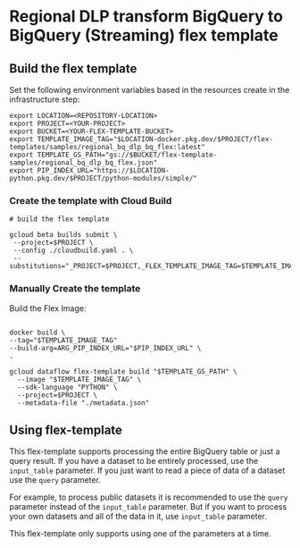 # Regional DLP transform BigQuery to BigQuery (Streaming) flex template

## Build the flex template

Set the following environment variables based in the resources create in the infrastructure step:

```shell
export LOCATION=<REPOSITORY-LOCATION>
export PROJECT=<YOUR-PROJECT>
export BUCKET=<YOUR-FLEX-TEMPLATE-BUCKET>
export TEMPLATE_IMAGE_TAG="$LOCATION-docker.pkg.dev/$PROJECT/flex-templates/samples/regional_bq_dlp_bq_flex:latest"
export TEMPLATE_GS_PATH="gs://$BUCKET/flex-template-samples/regional_bq_dlp_bq_flex.json"
export PIP_INDEX_URL="https://$LOCATION-python.pkg.dev/$PROJECT/python-modules/simple/"
```

### Create the template with Cloud Build

```shell
# build the flex template

gcloud beta builds submit \
 --project=$PROJECT \
 --config ./cloudbuild.yaml . \
 --substitutions="_PROJECT=$PROJECT,_FLEX_TEMPLATE_IMAGE_TAG=$TEMPLATE_IMAGE_TAG,_TEMPLATE_GS_PATH=$TEMPLATE_GS_PATH,_PIP_INDEX_URL=$PIP_INDEX_URL"
 ```

### Manually Create the template

Build the Flex Image:

```shell

docker build \
--tag="$TEMPLATE_IMAGE_TAG"
--build-arg=ARG_PIP_INDEX_URL="$PIP_INDEX_URL" \
.

gcloud dataflow flex-template build "$TEMPLATE_GS_PATH" \
  --image "$TEMPLATE_IMAGE_TAG" \
  --sdk-language "PYTHON" \
  --project=$PROJECT \
  --metadata-file "./metadata.json"
```

## Using flex-template

 This flex-template supports processing the entire BigQuery table or just a query result. If you have a dataset to be entirely processed, use the `input_table` parameter. If you just want to read a piece of data of a dataset use the `query` parameter.

 For example, to process public datasets it is recommended to use the `query` parameter instead of the `input_table` parameter. But if you want to process your own datasets and all of the data in it, use `input_table` parameter.

 This flex-template only supports using one of the parameters at a time.
